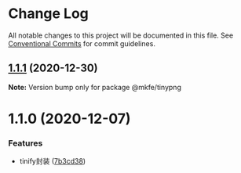 # Change Log

All notable changes to this project will be documented in this file.
See [Conventional Commits](https://conventionalcommits.org) for commit guidelines.

## [1.1.1](https://github.com/monkeyfeiyu/mkfe/compare/@mkfe/tinypng@1.1.0...@mkfe/tinypng@1.1.1) (2020-12-30)

**Note:** Version bump only for package @mkfe/tinypng





# 1.1.0 (2020-12-07)


### Features

* tinify封装 ([7b3cd38](https://github.com/monkeyfeiyu/mkfe/commit/7b3cd382010dca177a2af9eb07e4a6c77b3d0a23))
